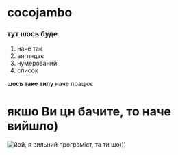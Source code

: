 # cocojambo

### тут шось буде

1. наче так
2. виглядає
3. нумерований
4. список

**шось таке**
**типу**
наче працює

# якшо Ви цн бачите, то наче вийшло)

![йой, я сильний програміст, та ти шо))) ](https://i.ytimg.com/vi/kHmLYrObzmM/hq720.jpg?sqp=-oaymwEhCK4FEIIDSFryq4qpAxMIARUAAAAAGAElAADIQj0AgKJD&rs=AOn4CLAD5aLRQNPZUPOEgGexx2z2thk2WQ)
